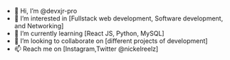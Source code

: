 - 👋 Hi, I’m @devxjr-pro
- 👀 I’m interested in [Fullstack web development, Software development, and Networking]
- 🌱 I’m currently learning [React JS, Python, MySQL]
- 💞️ I’m looking to collaborate on [different projects of development]
- 📫 Reach me on [Instagram,Twitter @nickelreelz]

